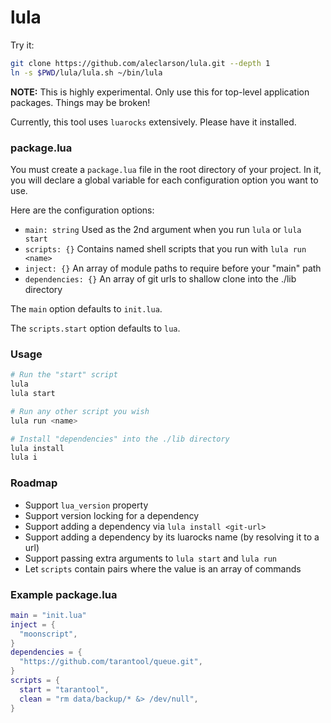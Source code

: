 # lula

Try it:
```sh
git clone https://github.com/aleclarson/lula.git --depth 1
ln -s $PWD/lula/lula.sh ~/bin/lula
```

**NOTE:** This is highly experimental. Only use this for top-level application packages. Things may be broken!

Currently, this tool uses `luarocks` extensively. Please have it installed.

### package.lua

You must create a `package.lua` file in the root directory of your project.
In it, you will declare a global variable for each configuration option you want to use.

Here are the configuration options:
- `main: string` Used as the 2nd argument when you run `lula` or `lula start`
- `scripts: {}` Contains named shell scripts that you run with `lula run <name>`
- `inject: {}` An array of module paths to require before your "main" path
- `dependencies: {}` An array of git urls to shallow clone into the ./lib directory

The `main` option defaults to `init.lua`.

The `scripts.start` option defaults to `lua`.

### Usage

```sh
# Run the "start" script
lula
lula start

# Run any other script you wish
lula run <name>

# Install "dependencies" into the ./lib directory
lula install
lula i
```

### Roadmap

- Support `lua_version` property
- Support version locking for a dependency
- Support adding a dependency via `lula install <git-url>`
- Support adding a dependency by its luarocks name (by resolving it to a url)
- Support passing extra arguments to `lula start` and `lula run`
- Let `scripts` contain pairs where the value is an array of commands

### Example package.lua

```lua
main = "init.lua"
inject = {
  "moonscript",
}
dependencies = {
  "https://github.com/tarantool/queue.git",
}
scripts = {
  start = "tarantool",
  clean = "rm data/backup/* &> /dev/null",
}
```
